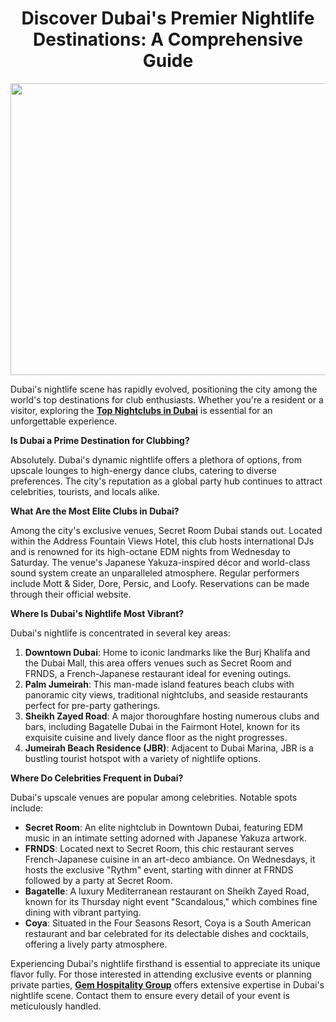<h1 style="text-align: center;"><strong>Discover Dubai's Premier Nightlife Destinations: A Comprehensive Guide</strong></h1>
<p><strong><img style="display: block; margin-left: auto; margin-right: auto;" src="https://gemhospitality.me/wp-content/uploads/2024/08/Top-Nightclubs-in-Dubai.jpg" alt="" width="700" height="467" /></strong></p>
<p><span style="font-weight: 400;">Dubai's nightlife scene has rapidly evolved, positioning the city among the world's top destinations for club enthusiasts. Whether you're a resident or a visitor, exploring the </span><a href="https://gemhospitality.me/blog/top-nightclubs-in-dubai"><strong>Top Nightclubs in Dubai</strong></a><span style="font-weight: 400;"> is essential for an unforgettable experience.</span></p>
<p><strong>Is Dubai a Prime Destination for Clubbing?</strong></p>
<p><span style="font-weight: 400;">Absolutely. Dubai's dynamic nightlife offers a plethora of options, from upscale lounges to high-energy dance clubs, catering to diverse preferences. The city's reputation as a global party hub continues to attract celebrities, tourists, and locals alike.</span></p>
<p><strong>What Are the Most Elite Clubs in Dubai?</strong></p>
<p><span style="font-weight: 400;">Among the city's exclusive venues, </span>Secret Room Dubai<span style="font-weight: 400;"> stands out. Located within the Address Fountain Views Hotel, this club hosts international DJs and is renowned for its high-octane EDM nights from Wednesday to Saturday. The venue's Japanese Yakuza-inspired d&eacute;cor and world-class sound system create an unparalleled atmosphere. Regular performers include Mott &amp; Sider, Dore, Persic, and Loofy. Reservations can be made through their official website.</span></p>
<p><strong>Where Is Dubai's Nightlife Most Vibrant?</strong></p>
<p><span style="font-weight: 400;">Dubai's nightlife is concentrated in several key areas:</span></p>
<ol>
<li style="font-weight: 400;" aria-level="1"><strong>Downtown Dubai</strong><span style="font-weight: 400;">: Home to iconic landmarks like the Burj Khalifa and the Dubai Mall, this area offers venues such as Secret Room and FRNDS, a French-Japanese restaurant ideal for evening outings.</span></li>
<li style="font-weight: 400;" aria-level="1"><strong>Palm Jumeirah</strong><span style="font-weight: 400;">: This man-made island features beach clubs with panoramic city views, traditional nightclubs, and seaside restaurants perfect for pre-party gatherings.</span></li>
<li style="font-weight: 400;" aria-level="1"><strong>Sheikh Zayed Road</strong><span style="font-weight: 400;">: A major thoroughfare hosting numerous clubs and bars, including Bagatelle Dubai in the Fairmont Hotel, known for its exquisite cuisine and lively dance floor as the night progresses.</span></li>
<li style="font-weight: 400;" aria-level="1"><strong>Jumeirah Beach Residence (JBR)</strong><span style="font-weight: 400;">: Adjacent to Dubai Marina, JBR is a bustling tourist hotspot with a variety of nightlife options.</span></li>
</ol>
<p><strong>Where Do Celebrities Frequent in Dubai?</strong></p>
<p><span style="font-weight: 400;">Dubai's upscale venues are popular among celebrities. Notable spots include:</span></p>
<ul>
<li style="font-weight: 400;" aria-level="1"><strong>Secret Room</strong><span style="font-weight: 400;">: An elite nightclub in Downtown Dubai, featuring EDM music in an intimate setting adorned with Japanese Yakuza artwork.</span></li>
<li style="font-weight: 400;" aria-level="1"><strong>FRNDS</strong><span style="font-weight: 400;">: Located next to Secret Room, this chic restaurant serves French-Japanese cuisine in an art-deco ambiance. On Wednesdays, it hosts the exclusive "Rythm" event, starting with dinner at FRNDS followed by a party at Secret Room.</span></li>
<li style="font-weight: 400;" aria-level="1"><strong>Bagatelle</strong><span style="font-weight: 400;">: A luxury Mediterranean restaurant on Sheikh Zayed Road, known for its Thursday night event "Scandalous," which combines fine dining with vibrant partying.</span></li>
<li style="font-weight: 400;" aria-level="1"><strong>Coya</strong><span style="font-weight: 400;">: Situated in the Four Seasons Resort, Coya is a South American restaurant and bar celebrated for its delectable dishes and cocktails, offering a lively party atmosphere.</span></li>
</ul>
<p><span style="font-weight: 400;">Experiencing Dubai's nightlife firsthand is essential to appreciate its unique flavor fully. For those interested in attending exclusive events or planning private parties, <a href="https://gemhospitality.me/"><strong>Gem Hospitality Group</strong></a> offers extensive expertise in Dubai's nightlife scene. Contact them to ensure every detail of your event is meticulously handled.</span></p>
<div id="gtx-trans" style="position: absolute; left: -34px; top: -8.52273px;">
<div class="gtx-trans-icon">&nbsp;</div>
</div>